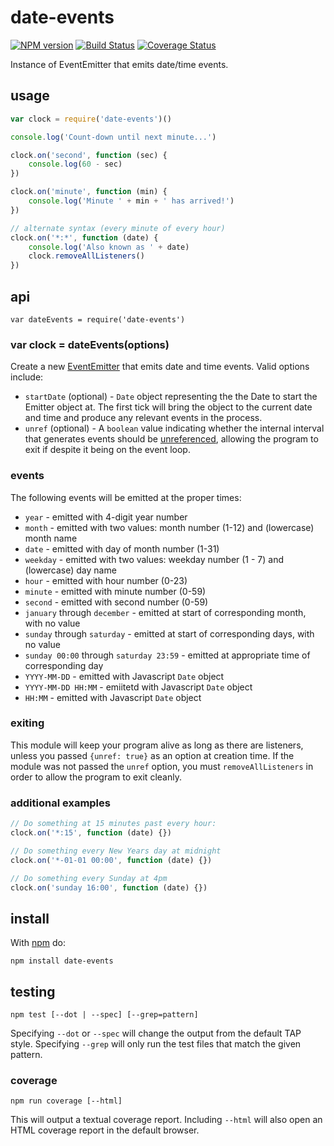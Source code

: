 # date-events

[![NPM version](https://badge.fury.io/js/date-events.png)](http://badge.fury.io/js/date-events)
[![Build Status](https://travis-ci.org/jasonpincin/date-events.svg?branch=master)](https://travis-ci.org/jasonpincin/date-events)
[![Coverage Status](https://coveralls.io/repos/jasonpincin/date-events/badge.png?branch=master)](https://coveralls.io/r/jasonpincin/date-events?branch=master)

Instance of EventEmitter that emits date/time events.

## usage

``` js
var clock = require('date-events')()

console.log('Count-down until next minute...')

clock.on('second', function (sec) {
    console.log(60 - sec)
})

clock.on('minute', function (min) {
    console.log('Minute ' + min + ' has arrived!')
})

// alternate syntax (every minute of every hour)
clock.on('*:*', function (date) {
    console.log('Also known as ' + date)
    clock.removeAllListeners()
})
```

## api

```
var dateEvents = require('date-events')
```

### var clock = dateEvents(options)

Create a new [EventEmitter](https://nodejs.org/api/events.html) that emits date
and time events. Valid options include:

* `startDate` (optional) - `Date` object representing the the Date to start the
  Emitter object at. The first tick will bring the object to the current date
  and time and produce any relevant events in the process.
* `unref` (optional) - A `boolean` value indicating whether the internal
  interval that generates events should be 
  [unreferenced](https://nodejs.org/api/timers.html#timers_unref), allowing the 
  program to exit if despite it being on the event loop.

### events

The following events will be emitted at the proper times:

* `year` - emitted with 4-digit year number
* `month` - emitted with two values: month number (1-12) and (lowercase) month name
* `date` - emitted with day of month number (1-31)
* `weekday` - emitted with two values: weekday number (1 - 7) and (lowercase) day name
* `hour` - emitted with hour number (0-23)
* `minute` - emitted with minute number (0-59)
* `second` - emitted with second number (0-59)
* `january` through `december` - emitted at start of corresponding month, with no value
* `sunday` through `saturday` - emitted at start of corresponding days, with no value
* `sunday 00:00` through `saturday 23:59` - emitted at appropriate time of corresponding day
* `YYYY-MM-DD` - emitted with Javascript `Date` object
* `YYYY-MM-DD HH:MM` - emiitetd with Javascript `Date` object
* `HH:MM` - emitted with Javascript `Date` object

### exiting

This module will keep your program alive as long as there are listeners, unless
you passed `{unref: true}` as an option at creation time. If the module was not
passed the `unref` option, you must `removeAllListeners` in order to allow the
program to exit cleanly.

### additional examples

```javascript
// Do something at 15 minutes past every hour:
clock.on('*:15', function (date) {})

// Do something every New Years day at midnight
clock.on('*-01-01 00:00', function (date) {})

// Do something every Sunday at 4pm
clock.on('sunday 16:00', function (date) {})
```

## install

With [npm](https://npmjs.org) do:

```
npm install date-events
```

## testing

`npm test [--dot | --spec] [--grep=pattern]`

Specifying `--dot` or `--spec` will change the output from the default TAP style. 
Specifying `--grep` will only run the test files that match the given pattern.

### coverage

`npm run coverage [--html]`

This will output a textual coverage report. Including `--html` will also open 
an HTML coverage report in the default browser.

